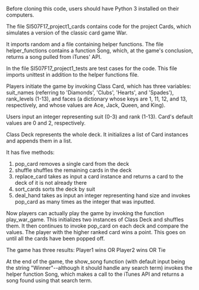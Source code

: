 Before cloning this code, users should have Python 3 installed on their computers.

The file SI507F17_project1_cards contains code for the project Cards, which simulates a version of the classic card game War.

It imports random and a file containing helper functions. The file helper_functions contains a function Song, which, at the game's conclusion, returns a song pulled from iTunes' API.

In the file SI507F17_project1_tests are test cases for the code. This file imports unittest in addition to the helper functions file.

Players initiate the game by invoking Class Card, which has three variables: suit_names (referring to 'Diamonds', 'Clubs', 'Hearts', and 'Spades'), rank_levels (1-13), and faces (a dictionary whose keys are 1, 11, 12, and 13, respectively, and whose values are Ace, Jack, Queen, and King).

Users input an integer representing suit (0-3) and rank (1-13). Card's default values are 0 and 2, respectively.

Class Deck represents the whole deck. It initializes a list of Card instances and appends them in a list.

It has five methods:
1. pop_card removes a single card from the deck
2. shuffle shuffles the remaining cards in the deck
3. replace_card takes as input a card instance and returns a card to the deck of it is not already there
4. sort_cards sorts the deck by suit
5. deal_hand takes as input an integer representing hand size and invokes pop_card as many times as the integer that was inputted.

Now players can actually play the game by invoking the function play_war_game. This initializes two instances of Class Deck and shuffles them. It then continues to invoke pop_card on each deck and compare the values. The player with the higher ranked card wins a point. This goes on until all the cards have been popped off.

The game has three results: Player1 wins OR Player2 wins OR Tie

At the end of the game, the show_song function (with default input being the string "Winner"--although it should handle any search term) invokes the helper function Song, which makes a call to the iTunes API and returns a song found using that search term.